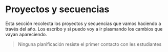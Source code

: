 # Proyectos y secuencias

Esta sección recolecta los proyectos y secuencias que vamos haciendo a través del año. Los escribo y si puedo voy a ir plasmando los cambios que vayan apareciendo.

>Ninguna planificación resiste el primer contacto con les estudiantes

